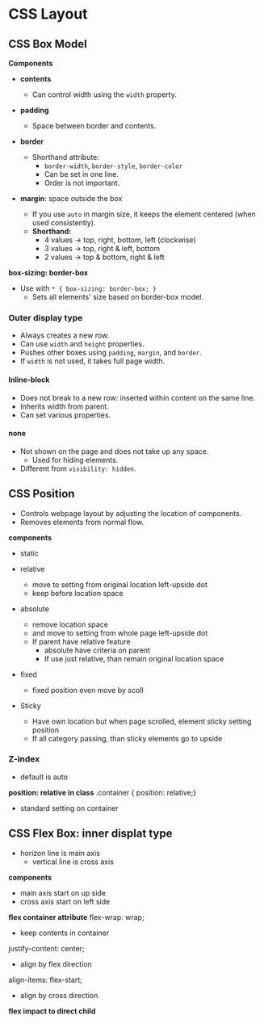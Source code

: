 # CSS Layout

## CSS Box Model

**Components**

- **contents**  
  - Can control width using the `width` property.

- **padding**  
  - Space between border and contents.

- **border**  
  - Shorthand attribute:
    - `border-width`, `border-style`, `border-color`
    - Can be set in one line.
    - Order is not important.

- **margin**: space outside the box  
  - If you use `auto` in margin size, it keeps the element centered (when used consistently).
  - **Shorthand:**
    - 4 values → top, right, bottom, left (clockwise)
    - 3 values → top, right & left, bottom
    - 2 values → top & bottom, right & left

**box-sizing: border-box**
- Use with `* { box-sizing: border-box; }`
  - Sets all elements' size based on border-box model.

### Outer display type

- Always creates a new row.
- Can use `width` and `height` properties.
- Pushes other boxes using `padding`, `margin`, and `border`.
- If `width` is not used, it takes full page width.

#### Inline-block

- Does not break to a new row: inserted within content on the same line.
- Inherits width from parent.
- Can set various properties.

#### none

- Not shown on the page and does not take up any space.
  - Used for hiding elements.
- Different from `visibility: hidden`.

## CSS Position

- Controls webpage layout by adjusting the location of components.
- Removes elements from normal flow.

**components**
- static

- relative
  - move to setting from original location left-upside dot
  - keep before location space

- absolute
  - remove location space
  - and move to setting from whole page left-upside dot
  - If parent have relative feature
    - absolute have criteria on parent
    - If use just relative, than remain original location space

- fixed
  - fixed position even move by scoll

- Sticky
  - Have own location but when page scrolled, element sticky setting position
  - If all category passing, than sticky elements go to upside

### Z-index
- default is auto 



**position: relative in class**
    .container {
      position: relative;}
- standard setting on container


## CSS Flex Box: inner displat type
- horizon line is main axis
  - vertical line is cross axis

**components**
- main axis start on up side
- cross axis  start on left side

**flex container attribute**
flex-wrap: wrap;
- keep contents in container

justify-content: center;
- align by flex direction

align-items: flex-start;
- align by cross direction

**flex impact to direct child**
